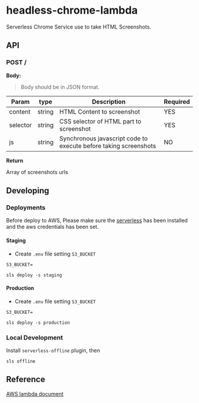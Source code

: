 # headless-chrome-lambda

Serverless Chrome Service use to take HTML Screenshots.

## API

### POST /

**Body:**

> Body should be in JSON format.

| Param    | type   | Description                                                      | Required |
|----------|--------|------------------------------------------------------------------|----------|
| content  | string | HTML Content to screenshot                                       | YES      |
| selector | string | CSS selector of HTML part to screenshot                          | YES      |
| js       | string | Synchronous javascript code to execute before taking screenshots | NO       |

**Return**

Array of screenshots urls

## Developing

### Deployments

Before deploy to AWS, Please make sure the [serverless](https://serverless.com/cli/) has been installed and the aws credentials has been set.

#### Staging

- Create `.env` file setting `S3_BUCKET`

```
S3_BUCKET=
```

```sls deploy -s staging```

#### Production

- Create `.env` file setting `S3_BUCKET`

```
S3_BUCKET=
```

```sls deploy -s production```

### Local Development

Install `serverless-offline` plugin, then

```sls offline```

## Reference

[AWS lambda document](https://docs.aws.amazon.com/lambda/latest/dg/programming-model.html)
